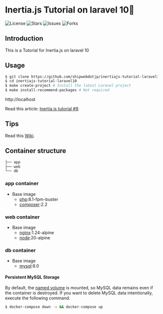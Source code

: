 # Inertia.js Tutorial on laravel 10🐳

![License](https://img.shields.io/github/license/ucan-lab/docker-laravel?color=f05340)
![Stars](https://img.shields.io/github/stars/ucan-lab/docker-laravel?color=f05340)
![Issues](https://img.shields.io/github/issues/ucan-lab/docker-laravel?color=f05340)
![Forks](https://img.shields.io/github/forks/ucan-lab/docker-laravel?color=f05340)

## Introduction

This is a Tutorial for Inertia.js on laravel 10

## Usage

```bash
$ git clone https://github.com/shipwebdotjp/inertiajs-tutorial-laravel10.git
$ cd inertiajs-tutorial-laravel10
$ make create-project # Install the latest Laravel project
$ make install-recommend-packages # Not required
```

http://localhost

Read this article: [Inertia.js tutorial #9](https://blog.shipweb.jp/inertia-js-tutorial-9/).

## Tips

Read this [Wiki](https://github.com/ucan-lab/docker-laravel/wiki).

## Container structure

```bash
├── app
├── web
└── db
```

### app container

- Base image
  - [php](https://hub.docker.com/_/php):8.1-fpm-buster
  - [composer](https://hub.docker.com/_/composer):2.2

### web container

- Base image
  - [nginx](https://hub.docker.com/_/nginx):1.24-alpine
  - [node](https://hub.docker.com/_/node):20-alpine

### db container

- Base image
  - [mysql](https://hub.docker.com/_/mysql):8.0

#### Persistent MySQL Storage

By default, the [named volume](https://docs.docker.com/compose/compose-file/#volumes) is mounted, so MySQL data remains even if the container is destroyed.
If you want to delete MySQL data intentionally, execute the following command.

```bash
$ docker-compose down -v && docker-compose up
```

